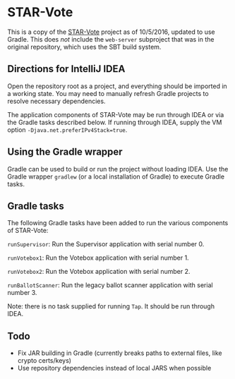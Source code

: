 # STAR-Vote #

This is a copy of the [STAR-Vote](https://github.com/danwallach/STAR-Vote)
project as of 10/5/2016, updated to use Gradle. This does *not* include the
`web-server` subproject that was in the original repository, which uses the SBT
build system.

## Directions for IntelliJ IDEA ##
Open the repository root as a project, and everything should be imported in a
working state. You may need to manually refresh Gradle projects to resolve
necessary dependencies.

The application components of STAR-Vote may be run through IDEA or via the
Gradle tasks described below. If running through IDEA, supply the VM option
`-Djava.net.preferIPv4Stack=true`.

## Using the Gradle wrapper ##
Gradle can be used to build or run the project without loading IDEA. Use the 
Gradle wrapper `gradlew` (or a local installation of Gradle) to execute Gradle
tasks.

## Gradle tasks ##
The following Gradle tasks have been added to run the various components of 
STAR-Vote:

`runSupervisor`: Run the Supervisor application with serial number 0.

`runVotebox1`: Run the Votebox application with serial number 1.

`runVotebox2`: Run the Votebox application with serial number 2.

`runBallotScanner`: Run the legacy ballot scanner application with serial
number 3.

Note: there is no task supplied for running `Tap`. It should be run through
IDEA.

## Todo ##
- Fix JAR building in Gradle (currently breaks paths to external files, like
crypto certs/keys)
- Use repository dependencies instead of local JARS when possible
